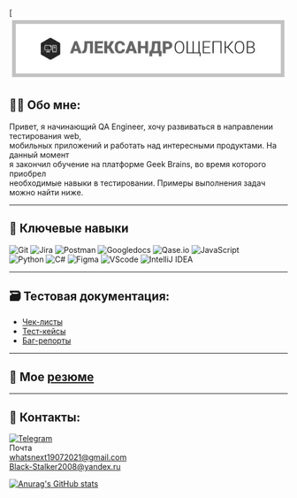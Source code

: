 [![Header](https://github.com/Black-Stalker2008/Black-Stalker2008/blob/main/assets/Header.jpg)

## 👨‍💻 Обо мне:

 Привет, я начинающий QA Engineer, хочу развиваться в направлении тестирования web, \
  мобильных приложений и работать над интересными продуктами. На данный момент \
   я закончил обучение на платформе Geek Brains, во время которого приобрел \
   необходимые навыки в тестировании. Примеры выполнения задач можно найти ниже.



---
## 🧠 Ключевые навыки
![Git](https://img.shields.io/badge/-Git-090909?style=for-the-badge&logo=git&logoColor=227E33)
![Jira](https://img.shields.io/badge/-Jira-090909?style=for-the-badge&logo=jira&logoColor=1195F5)
![Postman](https://img.shields.io/badge/-postman-090909?style=for-the-badge&logo=postman&logoColor=F88C00)
![Googledocs](https://img.shields.io/badge/-GoogleDocs-090909?style=for-the-badge&logo=googledocs&logoColor=B4068E)
![Qase.io](https://img.shields.io/badge/-Qase.io-090909?style=for-the-badge&logo=Q&logoColor=1195F5) 
![JavaScript](https://img.shields.io/badge/-JavaScript-090909?style=for-the-badge&logo=JavaScript&logoColor=E9D54D) \
![Python](https://img.shields.io/badge/-python-090909?style=for-the-badge&logo=Python&logoColor=E5D3FF)
![C#](https://img.shields.io/badge/-Csharp-090909?style=for-the-badge&logo=C#&logoColor=6296CC)
![Figma](https://img.shields.io/badge/-Figma-090909?style=for-the-badge&logo=Figma&logoColor=6296CC)
![VScode](https://img.shields.io/badge/-VScode-090909?style=for-the-badge&logo=VisualStudioCode&logoColor=1195F5)
![IntelliJ IDEA](https://img.shields.io/badge/-IntelliJIDEA-090909?style=for-the-badge&logo=IntelliJIDEA&logoColor=B4068E)


---
## 🗃️ Тестовая документация:

- [Чек-листы](https://docs.google.com/spreadsheets/d/1RiobxFXY_mibvC218wbPzoy70ywCQ-TtodcFE7UxJ4I/edit?usp=sharing)
- [Тест-кейсы](https://docs.google.com/spreadsheets/d/1s8TLU43pKicclB3NHoeh-ngEMSuGsV-O1x2m4Lmaf1c/edit?usp=sharing)
- [Баг-репорты](https://docs.google.com/spreadsheets/d/1PayRfcEEiGJeVMcyE9S_JFA1jFGP4H-9KId_tDg-V24/edit?usp=sharing)

---

## 📁 Мое [резюме](https://drive.google.com/file/d/1oxLNKvjv_KQXvvZa89NblJWx77ShhzF2/view?usp=sharing)

---
## 🤝 Контакты:

[![Telegram](https://img.shields.io/badge/-Telegram-090909?style=for-the-badge&logo=telegram&logoColor=27A0D9)](https://t.me/iron_sivi) \
Почта \
whatsnext19072021@gmail.com \
Black-Stalker2008@yandex.ru

[![Anurag's GitHub stats](https://github-readme-stats.vercel.app/api?username=Black-Stalker2008)](https://github.com/anuraghazra/github-readme-stats)

